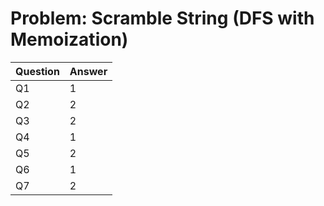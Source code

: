 # Problem: Scramble String (DFS with Memoization)

| Question | Answer |
|----------|--------|
| Q1       | 1      |
| Q2       | 2      |
| Q3       | 2      |
| Q4       | 1      |
| Q5       | 2      |
| Q6       | 1      |
| Q7       | 2      |
